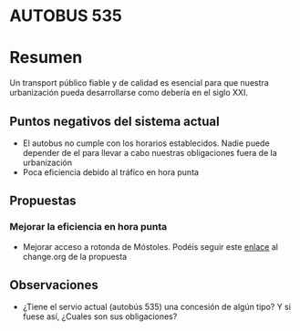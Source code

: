 # AUTOBUS 535

# Resumen
Un transport público fiable y de calidad es esencial para que nuestra urbanización pueda desarrollarse como debería en el siglo XXI.

## Puntos negativos del sistema actual
* El autobus no cumple con los horarios establecidos. Nadie puede depender de el para llevar a cabo nuestras obligaciones fuera de la urbanización
* Poca eficiencia debido al tráfico en hora punta

## Propuestas
### Mejorar la eficiencia en hora punta
* Mejorar acceso a rotonda de Móstoles. Podéis seguir este [enlace][change.org rotonda mostoles] al change.org de la propuesta

## Observaciones
* ¿Tiene el servio actual (autobús 535) una concesión de algún tipo? Y si fuese así, ¿Cuales son sus obligaciones?

[change.org rotonda mostoles]: https://www.change.org/p/fomento-y-alcaldesas-de-arroyomolinos-y-de-m%C3%B3stoles-fin-de-los-atascos-entrada-mostoles-arroyomolinos-por-via-acceso-con-rotonda-av-portugal?recruiter=934074357&utm_source=share_petition&utm_campaign=petition_show&utm_medium=whatsapp&recruited_by_id=15dab5c0-27f0-11e9-b526-e576c68f3559
